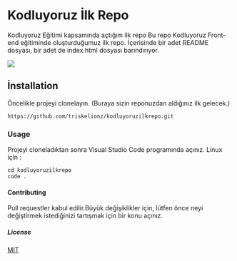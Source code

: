 # Kodluyoruz İlk Repo
Kodluyoruz Eğitimi kapsamında açtığım ilk repo
Bu repo Kodluyoruz Front-end eğitiminde oluşturduğumuz ilk repo. İçerisinde bir adet README dosyası, bir adet de index.html dosyası barındırıyor.


![](..%5C..%5C..%5CDesktop%5Cgithub2.jpg)

## İnstallation
Öncelikle projeyi clonelayın. (Buraya sizin reponuzdan aldığınız ilk gelecek.)
```
https://github.com/triskelionz/kodluyoruzilkrepo.git
```


### Usage
Projeyi cloneladıktan sonra Visual Studio Code programında açınız.
Linux için :

```print
cd kodluyoruzilkrepo 
code . 
```
#### Contributing
Pull requestler kabul edilir.Büyük değişiklikler için, lütfen önce neyi değiştirmek istediğinizi tartışmak için bir konu açınız.
##### License
[MIT](https://choosealicense.com/licenses/mit/)





